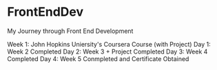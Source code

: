 # FrontEndDev
My Journey through Front End Development

Week 1: John Hopkins Uniersity's Coursera Course (with Project)
Day 1: Week 2 Completed
Day 2: Week 3 + Project Completed
Day 3: Week 4 Completed
Day 4: Week 5 Conmpleted and Certificate Obtained
